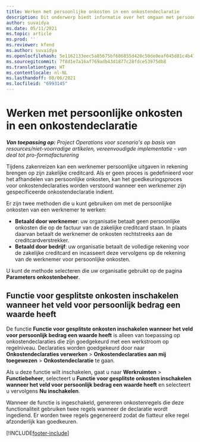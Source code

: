 ```yaml
---
title: Werken met persoonlijke onkosten in een onkostendeclaratie
description: Dit onderwerp biedt informatie over het omgaan met persoonlijke onkosten gemaakt door werknemers tijdens zakelijke reizen.
author: suvaidya
ms.date: 05/11/2021
ms.topic: article
ms.prod: ''
ms.reviewer: kfend
ms.author: suvaidya
ms.openlocfilehash: 5e1162133eec5a85675bf686855d420c50de0eaf045d81c4b417b6fe66ee19fe
ms.sourcegitcommit: 7f8d1e7a16af769adb43d1877c28fdce53975db8
ms.translationtype: HT
ms.contentlocale: nl-NL
ms.lasthandoff: 08/06/2021
ms.locfileid: "6993145"
---
```

# <a name="work-with-personal-expenses-on-an-expense-report"></a>Werken met persoonlijke onkosten in een onkostendeclaratie

_**Van toepassing op:** Project Operations voor scenario's op basis van resources/niet-voorradige artikelen, vereenvoudigde implementatie - van deal tot pro-formafacturering_

Tijdens zakenreizen kan een werknemer persoonlijke uitgaven in rekening brengen op zijn zakelijke creditcard. Als er geen proces is gedefinieerd voor het afhandelen van persoonlijke onkosten, kan het goedkeuringsproces voor onkostendeclaraties worden verstoord wanneer een werknemer zijn gespecificeerde onkostendeclaratie indient.

Er zijn twee methoden die u kunt gebruiken om met de persoonlijke onkosten van een werknemer te werken:

  - **Betaald door werknemer**: uw organisatie betaalt geen persoonlijke onkosten die op de factuur van de zakelijke creditcard staan. In plaats daarvan betaalt de werknemer de onkosten rechtstreeks aan de creditcardverstrekker. 
  - **Betaald door bedrijf**: uw organisatie betaalt de volledige rekening voor de zakelijke creditcard en incasseert deze vervolgens op de rekening van de werknemer voor persoonlijke onkosten.

U kunt de methode selecteren die uw organisatie gebruikt op de pagina **Parameters onkostenbeheer**.


## <a name="enable-split-expense-function-when-personal-amount-field-has-value-defined"></a>Functie voor gesplitste onkosten inschakelen wanneer het veld voor persoonlijk bedrag een waarde heeft

De functie **Functie voor gesplitste onkosten inschakelen wanneer het veld voor persoonlijk bedrag een waarde heeft** is alleen van toepassing op onkostendeclaraties die zijn goedgekeurd met een werkstroom op regelniveau. Declaraties worden goedgekeurd door naar **Onkostendeclaraties verwerken** > **Onkostendeclaraties aan mij toegewezen** > **Onkostendeclaratie** te gaan. 

Als u deze functie wilt inschakelen, gaat u naar **Werkruimten** > **Functiebeheer**, selecteert u **Functie voor gesplitste onkosten inschakelen wanneer het veld voor persoonlijk bedrag een waarde heeft** en selecteert u vervolgens **Nu inschakelen**. 

Wanneer de functie is ingeschakeld, genereren onkostenregels die deze functionaliteit gebruiken twee regels wanneer de declaratie wordt ingediend. Er worden twee regels gegenereerd zodat de fiatteur elke regel afzonderlijk kan goedkeuren.


[!INCLUDE[footer-include](../includes/footer-banner.md)]
